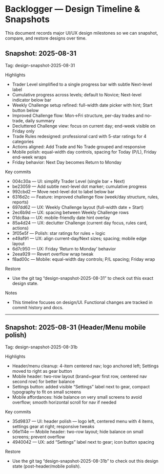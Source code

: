 # Backlogger — Design Timeline & Snapshots

This document records major UI/UX design milestones so we can snapshot, compare, and restore designs over time.

## Snapshot: 2025-08-31
Tag: design-snapshot-2025-08-31

Highlights
- Trader Level simplified to a single progress bar with subtle Next-level label
- Cumulative progress across levels; default to Novice; Next-level indicator below bar
- Weekly Challenge setup refined: full-width date picker with hint; Start button below
- Improved Challenge flow: Mon→Fri structure, per-day trades and no-trade, daily summary
- Decluttered Challenge view: focus on current day; end-week visible on Friday only
- Trade Rules redesigned: professional card with 5-star ratings for 4 categories
- Actions aligned: Add Trade and No Trade grouped and responsive
- Mobile polish: equal-width day controls, spacing for Today (P/L), Friday end-week wraps
- Friday behavior: Next Day becomes Return to Monday

Key commits
- 004c30a — UI: simplify Trader Level (single bar + Next)
- be23059 — Add subtle next-level dot marker; cumulative progress
- 992cbd2 — Move next-level dot to label below bar
- 6316d2c — Feature: improved challenge flow (week/day structure, rules, reports)
- 697dd62 — UX: Weekly Challenge layout (full-width date + Start)
- 2ec6b9d — UX: spacing between Weekly Challenge rows
- 01dc8aa — UX: mobile-friendly date hint overlay
- 85a4d24 — UX: declutter Challenge (current day focus, rules card, actions)
- 3f05e5f — Polish: star ratings for rules + logic
- e49af91 — UX: align current-day/Next sizes; spacing; mobile edge layout
- 6d7c950 — UX: Friday ‘Return to Monday’ behavior
- 2eea929 — Revert overflow wrap tweak
- f8ad00c — Mobile: equal-width day controls; P/L spacing; Friday wrap

Restore
- Use the git tag “design-snapshot-2025-08-31” to check out this exact design state.

Notes
- This timeline focuses on design/UI. Functional changes are tracked in commit history and docs.

---

## Snapshot: 2025-08-31 (Header/Menu mobile polish)
Tag: design-snapshot-2025-08-31b

Highlights
- Header/menu cleanup: 4-item centered nav; logo anchored left; Settings moved to right as gear button
- Mobile header: two-row layout (brand+gear first row, centered nav second row) for better balance
- Settings button: added visible “Settings” label next to gear, compact typography to fit on small screens
- Mobile affordances: hide balance on very small screens to avoid overflow; smooth horizontal scroll for nav if needed

Key commits
- 35d9837 — UI: header polish — logo left, centered menu with 4 items, settings gear at right; responsive tweaks
- 06e114e — Mobile header: two-row layout; hide balance on small screens; prevent overflow
- 4940042 — UX: add “Settings” label next to gear; icon button spacing

Restore
- Use the git tag “design-snapshot-2025-08-31b” to check out this design state (post-header/mobile polish).